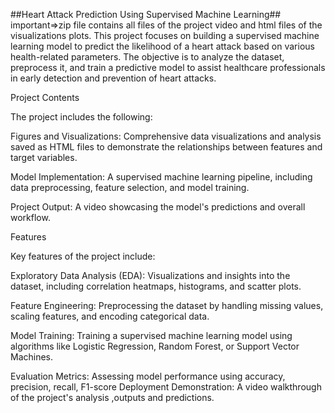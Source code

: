 ##Heart Attack Prediction Using Supervised Machine Learning##
important=>zip file contains all files of the project video and html files of the visualizations plots.
This project focuses on building a supervised machine learning model to predict the likelihood of a heart attack based on various health-related parameters. The objective is to analyze the dataset, preprocess it, and train a predictive model to assist healthcare professionals in early detection and prevention of heart attacks.

Project Contents

The project includes the following:

Figures and Visualizations: Comprehensive data visualizations and analysis saved as HTML files to demonstrate the relationships between features and target variables.

Model Implementation: A supervised machine learning pipeline, including data preprocessing, feature selection, and model training.

Project Output: A video showcasing the model's predictions and overall workflow.

Features

Key features of the project include:

Exploratory Data Analysis (EDA): Visualizations and insights into the dataset, including correlation heatmaps, histograms, and scatter plots.

Feature Engineering: Preprocessing the dataset by handling missing values, scaling features, and encoding categorical data.

Model Training: Training a supervised machine learning model using algorithms like Logistic Regression, Random Forest, or Support Vector Machines.

Evaluation Metrics: Assessing model performance using accuracy, precision, recall, F1-score
Deployment Demonstration: A video walkthrough of the project's analysis ,outputs and predictions.
